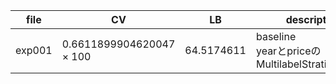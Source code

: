 | file | CV | LB | description |
| - | - | - | - |
| exp001 | 0.6611899904620047 × 100 | 64.5174611 | baseline<br>yearとpriceのMultilabelStratifiedKFold |